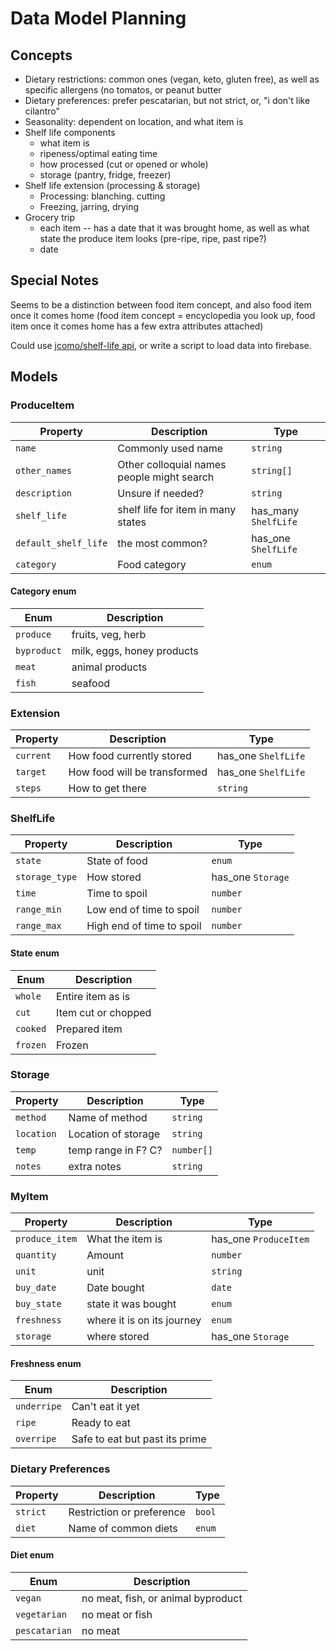 # Data Model Planning

## Concepts
- Dietary restrictions: common ones (vegan, keto, gluten free), as well as specific allergens (no tomatos, or peanut butter
- Dietary preferences: prefer pescatarian, but not strict, or, "i don't like cilantro"
- Seasonality: dependent on location, and what item is
- Shelf life components
  - what item is
  - ripeness/optimal eating time
  - how processed (cut or opened or whole)
  - storage (pantry, fridge, freezer)
- Shelf life extension (processing & storage)
  - Processing: blanching. cutting
  - Freezing, jarring, drying
- Grocery trip
  - each item -- has a date that it was brought home, as well as what state the produce item looks (pre-ripe, ripe, past ripe?)
  - date

## Special Notes
Seems to be a distinction between food item concept, and also food item once it comes home (food item concept = encyclopedia you look up, food item once it comes home has a few extra attributes attached)

Could use [jcomo/shelf-life api](https://github.com/jcomo/shelf-life), or write a script to load data into firebase.

## Models

### ProduceItem

| Property       | Description      | Type  |
| -------------  |------------------| ------|
| `name`           | Commonly used name    | `string` |
| `other_names`   | Other colloquial names people might search         |   `string[]` |
| `description`    | Unsure if needed?         |    `string` |
|`shelf_life` | shelf life for item in many states | has_many `ShelfLife`|
|`default_shelf_life` | the most common?| has_one `ShelfLife` |
| `category` | Food category | `enum` |

#### Category enum
| Enum           | Description      | 
| -------------  |------------------| 
| `produce`      | fruits, veg, herb   | 
| `byproduct`    |  milk, eggs, honey products  | 
| `meat`      | animal products  | 
| `fish`      | seafood  | 


### Extension
| Property       | Description      | Type  |
| -------------  |------------------| ------|
| `current`        | How food currently stored   | has_one `ShelfLife`|
| `target` | How food will be transformed    | has_one `ShelfLife` |
| `steps`         | How to get there  | `string` |



### ShelfLife

| Property       | Description      | Type  |
| -------------  |------------------| ------|
| `state`        | State of food    | `enum`|
| `storage_type` | How stored       | has_one `Storage` |
| `time`         | Time to spoil    | `number` |
| `range_min`    | Low end of time to spoil          | `number` |  
| `range_max`    | High end of time to spoil          | `number` |  

#### State enum

| Enum           | Description      | 
| -------------  |------------------| 
| `whole`        | Entire item as is    | 
| `cut`          | Item cut or chopped      | 
| `cooked`       | Prepared item    | 
| `frozen`       | Frozen  | 

### Storage
| Property       | Description      | Type  |
| -------------  |------------------| ------|
| `method`       |   Name of method  | `string` |
| `location`     | Location of storage | `string` |
| `temp`         | temp range in F? C? |   `number[]` |
| `notes`        |    extra notes    |    `string` |


### MyItem
| Property       | Description      | Type  |
| -------------  |------------------| ------|
| `produce_item` |   What the item is  | has_one `ProduceItem` |
| `quantity`     | Amount       | `number` |
| `unit`         | unit         | `string` |
| `buy_date`     | Date bought | `date` |
| `buy_state`    | state it was bought |   `enum` |
| `freshness`    | where it is on its journey | `enum` |
| `storage`      |    where stored   |   has_one `Storage` |

#### Freshness enum
| Enum           | Description      | 
| -------------  |------------------| 
| `underripe`      | Can't eat it yet    | 
| `ripe`          | Ready to eat    | 
| `overripe`      | Safe to eat but past its prime  | 

### Dietary Preferences
| Property       | Description      | Type  |
| -------------  |------------------| ------|
| `strict` |   Restriction or preference| `bool`|
| `diet`  | Name of common diets | `enum` |

#### Diet enum
| Enum           | Description      | 
| -------------  |------------------| 
| `vegan`      | no meat, fish, or animal byproduct  | 
| `vegetarian`          | no meat or fish | 
| `pescatarian`      | no meat | 